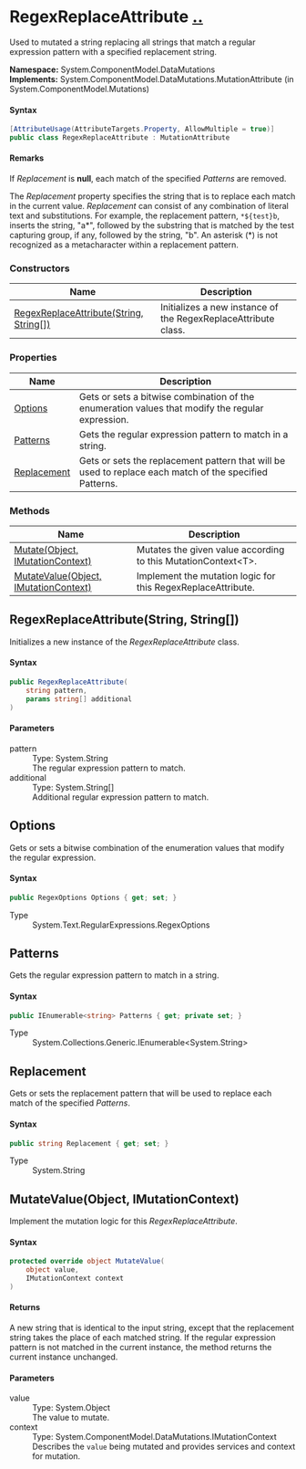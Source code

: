 # RegexReplaceAttribute [..](../README.md#documentation-index 'Documentation Index')

Used to mutated a string replacing all strings that match a regular expression pattern with a specified replacement string.

**Namespace:** System.ComponentModel.DataMutations<br />
**Implements:** System.ComponentModel.DataMutations.MutationAttribute (in System.ComponentModel.Mutations)

#### Syntax

```csharp
[AttributeUsage(AttributeTargets.Property, AllowMultiple = true)]
public class RegexReplaceAttribute : MutationAttribute
```

#### Remarks

If *Replacement* is **null**, each match of the specified *Patterns* are removed.

The *Replacement* property specifies the string that is to replace each match in the current value. *Replacement* can consist of any combination of literal text and substitutions. For example, the replacement pattern, `*${test}b`, inserts the string, "a\*", followed by the substring that is matched by the test capturing group, if any, followed by the string, "b". An asterisk (\*) is not recognized as a metacharacter within a replacement pattern.


### Constructors

| Name | Description |
| ---- | ----------- |
| [RegexReplaceAttribute(String, String[])](#RegexReplaceAttributeStringStringArray) | Initializes a new instance of the RegexReplaceAttribute class. |


### Properties

| Name | Description |
| ---- | ----------- |
| [Options](#Options) | Gets or sets a bitwise combination of the enumeration values that modify the regular expression. |
| [Patterns](#Patterns) | Gets the regular expression pattern to match in a string. |
| [Replacement](#Replacement) | Gets or sets the replacement pattern that will be used to replace each match of the specified Patterns. |


### Methods

| Name | Description |
| ---- | ----------- |
| [Mutate(Object, IMutationContext)](MutationAttribute.md#MutateObjectIMutationContext) | Mutates the given value according to this MutationContext&lt;T&gt;. |
| [MutateValue(Object, IMutationContext)](#MutateValueObjectIMutationContext) | Implement the mutation logic for this RegexReplaceAttribute. |


<a name='RegexReplaceAttributeStringStringArray'></a>
## RegexReplaceAttribute(String, String[])

Initializes a new instance of the *RegexReplaceAttribute* class.

#### Syntax

```csharp
public RegexReplaceAttribute(
	string pattern,
	params string[] additional
)
```

#### Parameters

<dl>
	<dt>pattern</dt>
	<dd>Type: System.String<br />The regular expression pattern to match.</dd>
	<dt>additional</dt>
	<dd>Type: System.String[]<br />Additional regular expression pattern to match.</dd>
</dl>


<a name='Options'></a>
## Options

Gets or sets a bitwise combination of the enumeration values that modify the regular expression.

#### Syntax

```csharp
public RegexOptions Options { get; set; }
```

<dl>
	<dt>Type</dt>
	<dd>System.Text.RegularExpressions.RegexOptions</dd>
</dl>


<a name='Patterns'></a>
## Patterns

Gets the regular expression pattern to match in a string.

#### Syntax

```csharp
public IEnumerable<string> Patterns { get; private set; }
```

<dl>
	<dt>Type</dt>
	<dd>System.Collections.Generic.IEnumerable&lt;System.String&gt;</dd>
</dl>


<a name='Replacement'></a>
## Replacement

Gets or sets the replacement pattern that will be used to replace each match of the specified *Patterns*.

#### Syntax

```csharp
public string Replacement { get; set; }
```

<dl>
	<dt>Type</dt>
	<dd>System.String</dd>
</dl>


<a name='MutateValueObjectIMutationContext'></a>
## MutateValue(Object, IMutationContext)

Implement the mutation logic for this *RegexReplaceAttribute*.

#### Syntax

```csharp
protected override object MutateValue(
	object value,
	IMutationContext context
)
```

#### Returns

A new string that is identical to the input string, except that the replacement string takes the place of each matched string. If the regular expression pattern is not matched in the current instance, the method returns the current instance unchanged.

#### Parameters

<dl>
	<dt>value</dt>
	<dd>Type: System.Object<br />The value to mutate.</dd>
	<dt>context</dt>
	<dd>Type: System.ComponentModel.DataMutations.IMutationContext<br />Describes the <code>value</code> being mutated and provides services and context for mutation.</dd>
</dl>
